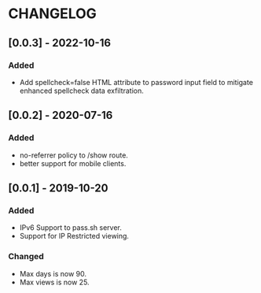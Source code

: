 # CHANGELOG

## [0.0.3] - 2022-10-16
### Added
- Add spellcheck=false HTML attribute to password input field to mitigate enhanced spellcheck data exfiltration.

## [0.0.2] - 2020-07-16
### Added 
- no-referrer policy to /show route.
- better support for mobile clients.

## [0.0.1] - 2019-10-20
### Added
- IPv6 Support to pass.sh server.
- Support for IP Restricted viewing.

### Changed
- Max days is now 90.
- Max views is now 25.

